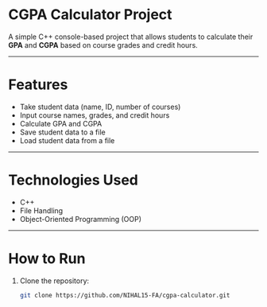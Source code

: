 # CGPA Calculator Project

A simple C++ console-based project that allows students to calculate their **GPA** and **CGPA** based on course grades and credit hours.

---

# Features

- Take student data (name, ID, number of courses)
- Input course names, grades, and credit hours
- Calculate GPA and CGPA
- Save student data to a file
- Load student data from a file

---

# Technologies Used

- C++
- File Handling
- Object-Oriented Programming (OOP)

---

# How to Run

1. Clone the repository:
   ```bash
   git clone https://github.com/NIHAL15-FA/cgpa-calculator.git
